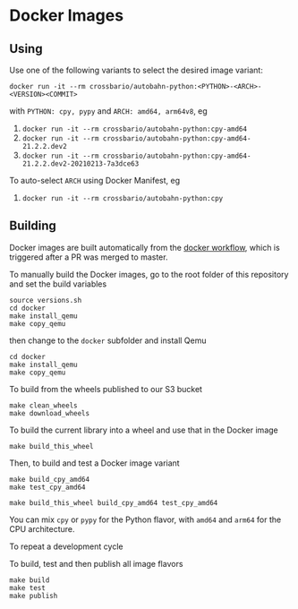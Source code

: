 # Docker Images

## Using

Use one of the following variants to select the desired image variant:

```
docker run -it --rm crossbario/autobahn-python:<PYTHON>-<ARCH>-<VERSION><COMMIT>
```

with `PYTHON: cpy, pypy` and `ARCH: amd64, arm64v8`, eg

1. `docker run -it --rm crossbario/autobahn-python:cpy-amd64`
1. `docker run -it --rm crossbario/autobahn-python:cpy-amd64-21.2.2.dev2`
1. `docker run -it --rm crossbario/autobahn-python:cpy-amd64-21.2.2.dev2-20210213-7a3dce63`

To auto-select `ARCH` using Docker Manifest, eg

1. `docker run -it --rm crossbario/autobahn-python:cpy`

## Building

Docker images are built automatically from the [docker workflow](../github/workflows/docker.yml),
which is triggered after a PR was merged to master.

To manually build the Docker images, go to the root folder of this repository and set the build variables

```
source versions.sh
cd docker
make install_qemu
make copy_qemu
```

then change to the `docker` subfolder and install Qemu

```
cd docker
make install_qemu
make copy_qemu
```

To build from the wheels published to our S3 bucket

```
make clean_wheels
make download_wheels
```

To build the current library into a wheel and use that in the Docker image

```
make build_this_wheel
```

Then, to build and test a Docker image variant

```
make build_cpy_amd64
make test_cpy_amd64
```

```
make build_this_wheel build_cpy_amd64 test_cpy_amd64
```

You can mix `cpy` or `pypy` for the Python flavor, with `amd64` and `arm64` for the CPU architecture.

To repeat a development cycle

To build, test and then publish all image flavors

```
make build
make test
make publish
```
